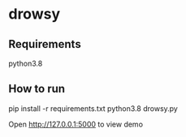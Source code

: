 # drowsy

## Requirements
  python3.8 

## How to run
  pip install -r requirements.txt
  python3.8 drowsy.py

  Open http://127.0.0.1:5000 to view demo
